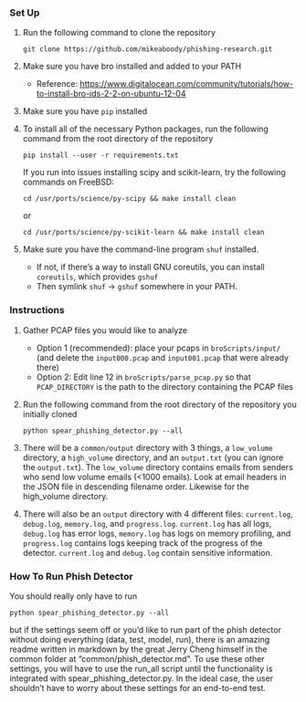 ### Set Up
1.  Run the following command to clone the repository

    	git clone https://github.com/mikeaboody/phishing-research.git
2.  Make sure you have bro installed and added to your PATH
    * Reference: https://www.digitalocean.com/community/tutorials/how-to-install-bro-ids-2-2-on-ubuntu-12-04
3.  Make sure you have ```pip``` installed
4.  To install all of the necessary Python packages, run the following command from the root directory of the repository

    	pip install --user -r requirements.txt
    	
    If you run into issues installing scipy and scikit-learn, try the following commands on FreeBSD:
    
        cd /usr/ports/science/py-scipy && make install clean
    
    or
    
        cd /usr/ports/science/py-scikit-learn && make install clean

5. Make sure you have the command-line program ```shuf``` installed.
    * If not, if there’s a way to install GNU coreutils, you can install ```coreutils```, which provides ```gshuf```
    * Then symlink ```shuf``` -> ```gshuf``` somewhere in your PATH.

### Instructions
1.  Gather PCAP files you would like to analyze
    *   Option 1 (recommended): place your pcaps in ```broScripts/input/``` (and delete the ```input000.pcap``` and ```input001.pcap``` that were already there)
    *   Option 2: Edit line 12 in ```broScripts/parse_pcap.py``` so that ```PCAP_DIRECTORY``` is the path to the directory containing the PCAP files
2.  Run the following command from the root directory of the repository you initially cloned

    	python spear_phishing_detector.py --all
3.  There will be a ```common/output``` directory with 3 things, a ```low_volume``` directory, a ```high_volume``` directory, and an ```output.txt``` (you can ignore the ```output.txt```).
The ```low_volume``` directory contains emails from senders who send low volume emails (<1000 emails).  Look at email headers in the JSON file in descending filename order.  Likewise for the high_volume directory.

4. There will also be an ```output``` directory with 4 different files:  ```current.log```, ```debug.log```, ```memory.log```, and ```progress.log```. ```current.log``` has all logs, ```debug.log``` has error logs, ```memory.log``` has logs on memory profiling, and ```progress.log``` contains logs keeping track of the progress of the detector. ```current.log``` and ```debug.log``` contain sensitive information. 

### How To Run Phish Detector
You should really only have to run
    
    python spear_phishing_detector.py --all
but if the settings seem off or you’d like to run part of the phish detector without doing everything (data, test, model, run), there is an amazing readme written in markdown by the great Jerry Cheng himself in the common folder at “common/phish_detector.md”. To use these other settings, you will have to use the run_all script until the functionality is integrated with spear_phishing_detector.py. In the ideal case, the user shouldn’t have to worry about these settings for an end-to-end test.
